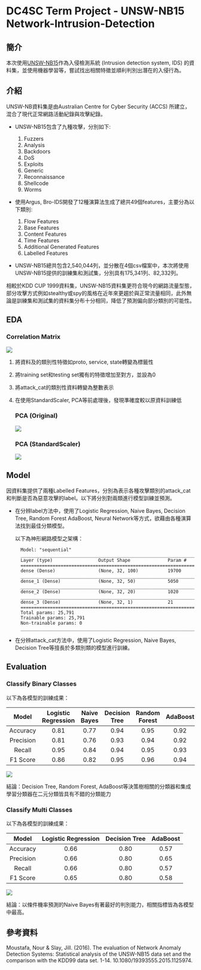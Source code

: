 # DC4SC Term Project - UNSW-NB15 Network-Intrusion-Detection

## 簡介

本次使用[UNSW-NB15](https://www.unsw.adfa.edu.au/unsw-canberra-cyber/cybersecurity/ADFA-NB15-Datasets/)作為入侵檢測系統 (Intrusion detection system, IDS) 的資料集，並使用機器學習等，嘗試找出相關特徵並順利判別出潛在的入侵行為。

## 介紹

UNSW-NB資料集是由Australian Centre for Cyber Security (ACCS) 所建立，混合了現代正常網路活動紀錄與攻擊紀錄。

* UNSW-NB15包含了九種攻擊，分別如下:

    1. Fuzzers
    2. Analysis
    3. Backdoors
    4. DoS
    5. Exploits
    6. Generic
    7. Reconnaissance
    8. Shellcode
    9. Worms

* 使用Argus, Bro-IDS開發了12種演算法生成了總共49個features，主要分為以下類別:

    1. Flow Features
    2. Base Features
    3. Content Features
    4. Time Features
    5. Additional Generated Features
    6. Labelled Features

* UNSW-NB15總共包含2,540,044列，並分散在4個csv檔案中，本次將使用UNSW-NB15提供的訓練集和測試集，分別具有175,341列、82,332列。

相較於KDD CUP 1999資料集，UNSW-NB15資料集更符合現今的網路流量型態，部分攻擊方式例如stealthy或spy的風格在近年來更趨於與正常流量相同，此外無論是訓練集和測試集的資料集分布十分相同，降低了預測偏向部分類別的可能性。


## EDA

### Correlation Matrix
![](https://i.imgur.com/Cnnqibf.png)


1. 將資料及的類別性特徵如proto, service, state轉變為標籤性
2. 將training set和testing set獨有的特徵增加至對方，並設為0
3. 將attack_cat的類別性資料轉變為整數表示
4. 在使用StandardScaler, PCA等前處理後，發現準確度較以原資料訓練低

    ### PCA (Original)
    ![](https://i.imgur.com/UqQxZ4R.png)
    
    ### PCA (StandardScaler)
    ![](https://i.imgur.com/YqXGy6h.png)


## Model

因資料集提供了兩種Labelled Features，分別為表示各種攻擊類別的attack_cat和判斷是否為惡意攻擊的label。以下將分別對兩類進行模型訓練並預測。

* 在分辨label方法中，使用了Logistic Regression, Naive Bayes, Decision Tree, Random Forest	AdaBoost, Neural Network等方式，欲藉由各種演算法找到最佳分類模型。

    以下為神形網路模型之架構：

        Model: "sequential"
        _________________________________________________________________
        Layer (type)                 Output Shape              Param #   
        =================================================================
        dense (Dense)                (None, 32, 100)           19700     
        _________________________________________________________________
        dense_1 (Dense)              (None, 32, 50)            5050      
        _________________________________________________________________
        dense_2 (Dense)              (None, 32, 20)            1020      
        _________________________________________________________________
        dense_3 (Dense)              (None, 32, 1)             21        
        =================================================================
        Total params: 25,791
        Trainable params: 25,791
        Non-trainable params: 0
        _________________________________________________________________

* 在分辨attack_cat方法中，使用了Logistic Regression, Naive Bayes, Decision Tree等擅長於多類別類的模型進行訓練。

## Evaluation
### Classify Binary Classes

以下為各模型的訓練成果：

|     Model     | Logistic Regression | Naive Bayes | Decision Tree | Random Forest | AdaBoost | Neural Network |
|:-------------:|:-------------------:|:-----------:|:-------------:|:-------------:|:--------:|:--------------:|
|    Accuracy   |         0.81        |     0.77    |      0.94     |      0.95     |   0.92   |      0.72      |
|   Precision   |         0.81        |     0.76    |      0.93     |      0.94     |   0.92   |      0.77      |
|     Recall    |         0.95        |     0.84    |      0.94     |      0.95     |   0.93   |      0.63      |
|    F1 Score   |         0.86        |     0.82    |      0.95     |      0.96     |   0.94   |      0.74      |


![](https://i.imgur.com/oBwXR1a.png)


結論：Decision Tree, Random Forest, AdaBoost等決策樹相關的分類器和集成學習分類器在二元分類皆具有不錯的分類能力

### Classify Multi Classes

以下為各模型的訓練成果：

|   Model   | Logistic Regression | Decision Tree |   AdaBoost   |
|:---------:|:-------------------:|:-------------:|:------------:|
| Accuracy  |         0.66        |      0.80     |      0.57    |
| Precision |         0.66        |      0.80     |      0.65    |
|  Recall   |         0.66        |      0.80     |      0.57    |
| F1 Score  |         0.65        |      0.80     |      0.58    |

![](https://i.imgur.com/wytLrQ9.png)


結論：以條件機率預測的Naive Bayes有著最好的判別能力，相關指標皆為各模型中最高。

## 參考資料
Moustafa, Nour & Slay, Jill. (2016). The evaluation of Network Anomaly Detection Systems: Statistical analysis of the UNSW-NB15 data set and the comparison with the KDD99 data set. 1-14. 10.1080/19393555.2015.1125974. 
